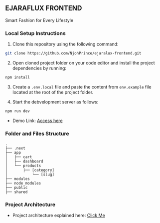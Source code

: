 ## EJARAFLUX FRONTEND

Smart Fashion for Every Lifestyle

### Local Setup Instructions

1. Clone this repository using the following command:

```bash
git clone https://github.com/NjohPrince/ejaralux-frontend.git
```

2. Open cloned project folder on your code editor and install the project dependencies by running:

```bash
npm install
```

3. Create a `.env.local` file and paste the content from `env.example` file located at the root of the project folder.

4. Start the debvelopment server as follows:

```bash
npm run dev
```

- Demo Link: [Access here](https://ejaralux.vercel.app)

### Folder and Files Structure

    .
    ├── .next
    ├── app
    │   ├── cart
    │   ├── dashboard
    │   └── products
    │       ├── [category]
    │           └── [slug]
    ├── modules
    ├── node_modules
    ├── public
    ├── shared

### Project Architecture

- Project architecture explained here: [Click Me](https://github.com/NjohPrince/ejaralux-frontend/blob/main/ARCHITECTURE.md)